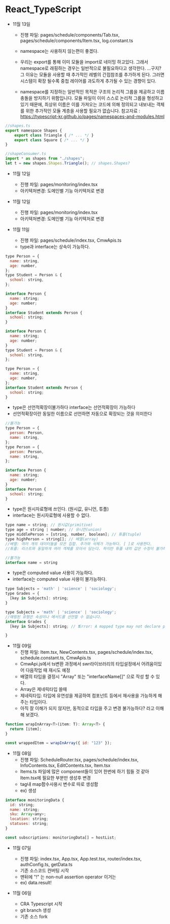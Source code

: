 # React_TypeScript

- 11월 13일

  - 진행 파일: pages/schedule/components/Tab.tsx, pages/schedule/components/Item.tsx, log.constant.ts
  - namespace는 사용하지 않는편이 좋겠다.
  - 우리는 export를 통해 이미 모듈을 import로 네이밍 하고있다.
    그래서 namespace로 래핑하는 경우는 일반적으로 불필요하다고 생각한다. ...구지?
    그 이유는 모듈을 사용할 때 추가적인 레벨의 간접참조를 추가하게 된다.
    그러면 시스템이 확장 될수록 중첩 레이어를 과도하게 추가될 수 있는 경향이 있다.

  - namespace를 지정하는 일반적인 목적은 구조의 논리적 그룹을 제공하고 이름 충돌을 방지하기 위함입니다.
    모듈 파일이 이미 스스로 논리적 그룹을 형성하고 있기 때문에, 최상위 이름은 이를 가져오는 코드에 의해 정의되고
    내보내는 객체를 위한 추가적인 모듈 계층을 사용할 필요가 없습니다.
    참고자료 : https://typescript-kr.github.io/pages/namespaces-and-modules.html

```javascript
//shapes.ts
export namespace Shapes {
    export class Triangle { /* ... */ }
    export class Square { /* ... */ }
}
```

```javascript
//shapeConsumer.ts
import * as shapes from "./shapes";
let t = new shapes.Shapes.Triangle(); // shapes.Shapes?
```

- 11월 12일

  - 진행 파일: pages/monitoring/index.tsx
  - 아키텍처변경: 도메인별 기능 아키텍처로 변경

- 11월 12일

  - 진행 파일: pages/monitoring/index.tsx
  - 아키텍처변경: 도메인별 기능 아키텍처로 변경

- 11월 11일
  - 진행 파일: pages/schedule/index.tsx, CmwApis.ts
  - type과 interface는 상속이 가능하다.

```javascript
type Person = {
  name: string,
  age: number,
};
type Student = Person & {
  school: string,
};
```

```javascript
interface Person {
  name: string;
  age: number;
}
interface Student extends Person {
  school: string;
}
```

```javascript
interface Person {
  name: string;
  age: number;
}
type Student = Person & {
  school: string,
};
```

```javascript
type Person = {
  name: string,
  age: number,
};
interface Student extends Person {
  school: string;
}
```

- type은 선언적확장이불가하다 interface는 선언적확장이 가능하다
- 선언적확장이란 동일한 이름으로 선언하면 자동으로 확장되는 것을 의미한다

```javascript
//불가능
type Person = {
  person: Person,
  name: string,
};
type Person = {
  person: Person,
  name: string,
};
```

```javascript
interface Person {
  name: string;
  age: number;
}
interface Person {
  school: string;
}
```

- type은 원시자료형에 쓰인다. (원시값, 유니언, 튜플)
- interface는 원시자료형에 사용할 수 없다.

```javascript
type name = string; // 원시값(primitive)
type age = string | number; // 유니언(union)
type middlePerson = [string, number, boolean]; // 튜플(tuple)
type highPerson = string[]; // 배열(array)
//배열: 여러 개의 데이터들을 모은 집합. 추가와 삭제가 가능하다. [ ]로 사용한다.
//튜플: 리스트와 동일하게 여러 객체를 모아서 담는다. 하지만 튜플 내의 값은 수정이 불가하다. 추가도, 삭제도 안 된다. ( )로 사용한다.
```

```javascript
//불가능
interface name = string
```

- type은 computed value 사용이 가능하다.
- interface는 computed value 사용이 불가능하다.

```javascript
type Subjects = 'math' | 'science' | 'sociology';
type Grades = {
  [key in Subjects]: string;
}
```

```javascript
type Subjects = 'math' | 'science' | 'sociology';
//매핑된 유형은 속성이나 메서드를 선언할 수 없습니다.
interface Grades {
  [key in Subjects]: string; // ❗️Error: A mapped type may not declare properties or methods.

}
```

- 11월 09일
  - 진행 파일: Item.tsx, NewContents.tsx, pages/schedule/index.tsx, schedule.constant.ts, CmwApis.ts
  - CmwApi.js에서 ts변환 과정에서 swr라이브러리의 타입설정에서 어려움이있어 다음작업 때 재시도 예정
  - 배열의 타입을 결정시 "Array<interfaceName>" 또는 "interfaceName[]" 으로 작성 할 수 있다.
  - Array<interfaceName>은 제네릭타입 쓸때
  - 제네릭타입: 타입에 유연성을 제공하여 컴포넌트 등에서 재사용을 가능하게 해주는 타입이다.
  - 아직 잘 이해가 되지 않지만, 동적으로 타입을 주고 변경 불가능하다? 라고 이해해 보겠다.

```javascript
function wrapInArray<T>(item: T): Array<T> {
  return [item];
}

const wrappedItem = wrapInArray({ id: "123" });
```

- 11월 08일
  - 진행 파일: ScheduleRouter.tsx, pages/schedule/index.tsx, InfoContents.tsx, EditContents.tsx, Item.tsx
  - Items.ts 파일에 많은 component들이 있어 한번에 하기 힘들 것 같아 Item.tsx에 필요한 부분만 생성후 변경
  - tag내 map함수사용시 변수로 따로 생성함
  - ex) 생성

```javascript
interface monitoringData {
  id: string;
  name: string;
  sku: Array<any>;
  location: string;
  statuses: string;
}

const subscriptions: monitoringData[] = hostList;
```

- 11월 07일

  - 진행 파일: index.tsx, App.tsx, App.test.tsx, router/index.tsx, authConfig.ts, getData.ts
  - 기존 소스코드 컨버팅 시작
  - 맨뒤에 "!" 는 non-null assertion operator 이거는
  - ex) data.result!

- 11월 06일

  - CRA Typescript 시작
  - git branch 생성
  - 기존 소스 fork
